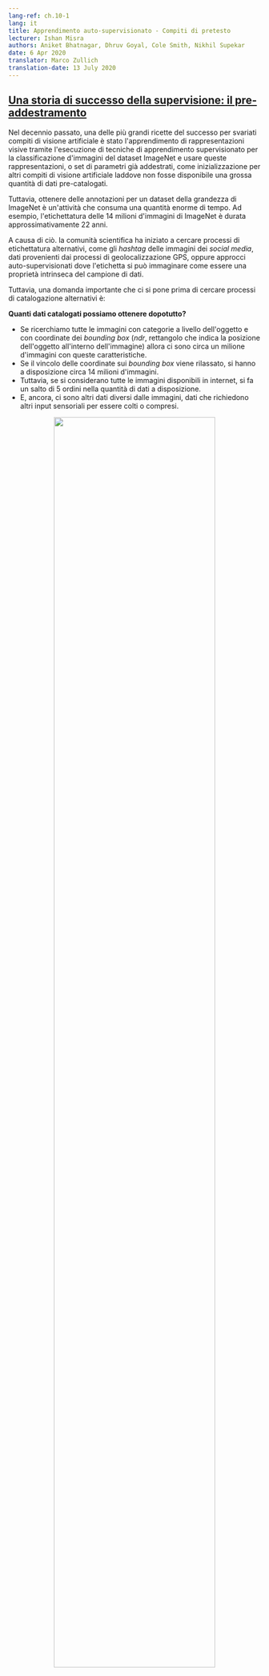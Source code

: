 ```yaml
---
lang-ref: ch.10-1
lang: it
title: Apprendimento auto-supervisionato - Compiti di pretesto
lecturer: Ishan Misra
authors: Aniket Bhatnagar, Dhruv Goyal, Cole Smith, Nikhil Supekar
date: 6 Apr 2020
translator: Marco Zullich
translation-date: 13 July 2020
---
```


## [Una storia di successo della supervisione: il pre-addestramento](https://www.youtube.com/watch?v=0KeR6i1_56g&t=75s)

<!-- ## [Success story of supervision: Pre-training](https://www.youtube.com/watch?v=0KeR6i1_56g&t=75s) -->

Nel decennio passato, una delle più grandi ricette del successo per svariati compiti di visione artificiale è stato l'apprendimento di rappresentazioni visive tramite l'esecuzione di tecniche di apprendimento supervisionato per la classificazione d'immagini del dataset ImageNet e usare queste rappresentazioni, o set di parametri già addestrati, come inizializzazione per altri compiti di visione artificiale laddove non fosse disponibile una grossa quantità di dati pre-catalogati.

<!-- In the past decade, one of the major success recipes for many different Computer Vision problems has been learning visual representations by performing supervised learning for ImageNet classification. And, using these learned representations, or learned model weights as initialization for other computer vision tasks, where a large quantum of labelled data might not be available. -->

Tuttavia, ottenere delle annotazioni per un dataset della grandezza di ImageNet è un'attività che consuma una quantità enorme di tempo. Ad esempio, l'etichettatura delle 14 milioni d'immagini di ImageNet è durata approssimativamente 22 anni.

<!-- However, getting annotations for a dataset of the magnitude of ImageNet is immensely time-consuming and expensive. Example: ImageNet labelling with 14M images took roughly 22 human years. -->

A causa di ciò. la comunità scientifica ha iniziato a cercare processi di etichettatura alternativi, come gli *hashtag* delle immagini dei *social media*, dati provenienti dai processi di geolocalizzazione GPS, oppure approcci auto-supervisionati dove l'etichetta si può immaginare come essere una proprietà intrinseca del campione di dati.

<!-- Because of this, the community started to look for alternate labelling processes, such as hashtags for social media images, GPS locations, or self-supervised approaches where the label is a property of the data sample itself. -->

Tuttavia, una domanda importante che ci si pone prima di cercare processi di catalogazione alternativi è:

<!-- But an important question that arises before looking for alternate labelling processes is: -->

**Quanti dati catalogati possiamo ottenere dopotutto?**

<!-- **How much labelled data can we get after all?** -->

- Se ricerchiamo tutte le immagini con categorie a livello dell'oggetto e con coordinate dei *bounding box* (*ndr*, rettangolo che indica la posizione dell'oggetto all'interno dell'immagine) allora ci sono circa un milione d'immagini con queste caratteristiche.
- Se il vincolo delle coordinate sui *bounding box* viene rilassato, si hanno a disposizione circa 14 milioni d'immagini.
- Tuttavia, se si considerano tutte le immagini disponibili in internet, si fa un salto di 5 ordini nella quantità di dati a disposizione.
- E, ancora, ci sono altri dati diversi dalle immagini, dati che richiedono altri input sensoriali per essere colti o compresi.

<!-- - If we search for all images with object-level category and bounding box annotations then there are roughly 1 million images.
- Now, if the constraint for bounding box coordinates is relaxed, the number of images available jumps to 14 million (approximately).
- However, if we consider all images available on the internet, there is a jump of 5 orders in the quantity of data available.
- And, then there is data apart from images, which requires other sensory input to capture or understand. -->

<center>
<img src="{{site.baseurl}}/images/week10/10-1/img01.jpg" width="80%"/><br>
<b>Fig. 1:</b> variazione nella complessità quantica base delle annotazioni
<!-- Variation in available data quantum basis complexity of annotation -->
</center>

Dunque, basandoci sul fatto che ad annotare le immagini del solo database di ImageNet si sono impiegati 22 anni di vita, scalare la categorizzazione a tutte le immagini disponibili in internet (o più di ciò) è un compito totalmente irrealistico.

<!-- Hence, drawing from the fact that ImageNet specific annotation alone took 22 human years worth of time, scaling labelling to all internet photos or beyond is completely infeasible. -->

**Il problema dei concetti rari** (o delle *code lunghe*)

<!-- **Problem of Rare Concepts** (*Long Tail Problem*) -->

Generalmente, il grafico che presenta la distribuzione delle annotazioni delle immagini di internet assomiglia ad una lunga coda. Ovvero, la maggior parte delle immagini è dotata di molto poche annotazioni, mentre esiste un grande numero di categorie in cui sono presenti poche immagini. Di conseguenza, ottenere campioni d'immagini annotate per le categorie alle fine della code richiede grosse quantità di dati da etichettare.

<!-- Generally, the plot presenting distribution of the labels for internet images looks like a long tail. That is, most of the images correspond to very few labels, while there exist a large number of labels for which not many images are present. Thus, getting annotated samples for categories towards the end of the tail requires huge quantities of data to be labelled [commenting out this redundant phrase]: <> (because of the nature of the distribution of categories). -->

<center>
<img src="{{site.baseurl}}/images/week10/10-1/img02.png" width="80%"/><br>
<b>Fig. 2:</b> Variazione nella distribuzione della disponibilità in immagini annotate
<!-- Variation in distribution of available images with labels -->
</center>

**Il problema dei domini differenti**

<!-- **Problem of Different Domains** -->

Il metodo, prima descritto, consistente nell'effettuare un pre-addestramento su ImageNet per poi operare un affinamento (*fine-tuning*) sul compito d'interesse diventa ancora più oscuro quando questo compito appartiene a domini differenti, come le immagini mediche, per fare un esempio.
E, ottenere un dataset il cui ruolo di dataset "di riferimento" è analogo a quello di ImageNet, ma per domini differenti, è impossibile.

<!-- This method of ImageNet pre-training and fine-tuning on downstream task gets even murkier when the downstream task images belong to a completely different domain, such as medical imaging. And, obtaining a dataset of the quantum of ImageNet for pre-training for different domains is not possible. -->


<!-- ## What is self-supervised Learning? -->


## Che cos'è l'apprendimento auto-supervisionato?

**Due definizioni di apprendimento auto-supervisionato**

<!-- **Two ways to define self-supervised learning** -->

- **Definizione di base dell'apprendimento auto-supervisionato**, ovvero la rete è addestrata in maniera supervisionata, con le classificazioni effettuate in maniera semi-automatica, senza input umano.
- **Problema predittivo**, dove una parte dei dati è nascosta e i restanti sono visibili. Dunque, lo scopo è o di predire i dati nascosti o prevederne una determinata proprietà.


<!-- 
- **Basis supervised learning definition**, i.e. the network follows supervised learning where labels are obtained in a semi-automated manner, without human input.
- **Prediction problem**, where a part of the data is hidden, and rest visible. Hence, the aim is to either predict the hidden data or to predict some property of the hidden data. -->

**In cosa differiscono l'apprendimento auto-supervisionato e quello non supervisionato?**

<!-- **How self-supervised learning differs from supervised learning and unsupervised learning?** -->

- I compiti di apprendimento supervisionato prevedono l'esistenza di annotazioni/classificazioni predefinite (usualmente generate da umani)
- L'apprendimento non-supervisionato considera solamente le istanze dei dati senza alcuna supervisione, ovvero etichetta o indicazione sull'output corretto.
- L'apprendimento auto-supervisionato determina dette annotazioni da determinate modalità co-occorrenti nell'insieme dei dati o da parti degli stessi dati che co-occorrono all'interno del campione.

<!-- - Supervised learning tasks have pre-defined (and generally human-provided) labels,
- Unsupervised learning has just the data samples without any supervision, label or correct output.
- Self-supervised learning derives its labels from a co-occurring modality for the given data sample or from a co-occurring part of the data sample itself. -->


### Apprendimento auto-supervisionato nell'elaborazione automatica del linguaggio

<!-- ### Self-Supervised Learning in Natural Language Processing -->


#### Word2Vec

<!-- #### Word2Vec -->

- Data una frase di input, il compito consiste nel prevedere una parola mancante da tale frase. La parola è omessa con lo scopo specifico di creare un compito di pretesto.
- Dunque, l'insieme di annotazioni diviene tutte le possibili parole del vocabolario e l'annotazione corretta è la parola omessa dalla frase.
- Quindi, la rete può essere addestrata usando un classico metodo a gradiente per imparare le rappresentazioni al livello delle parole.

<!-- - Given an input sentence, the task involves predicting a missing word from that sentence, which is specifically omitted for the purpose of building a pretext task.
- Hence, the set of labels becomes all possible words in the vocabulary, and, the correct label is the word that was omitted from the sentence.
- Thus, the network can then be trained using regular gradient-based methods to learn word-level representations. -->


### Perché l'apprendimento auto-supervisionato?

<!-- ### Why self-supervised learning? -->

- L'apprendimento auto-supervisionato permette d'imparare rappresentazioni dei dati a partire dalle osservazioni su come differenti parti dei dati interagiscono fra di loro.
- Di conseguenza, viene meno il requisito di disporre di grosse quantità di dati annotati.
- In aggiunta a ciò, permette di considerare modalità multiple che potrebbero essere associate ad una singola istanza dei dati.


<!-- - Self-supervised learning enables learning representations of data by just observations of how different parts of the data interact.
- Thereby drops the requirement of huge amount of annotated data.
- Additionally, enables to leverage multiple modalities that might be associated with a single data sample. -->


### L'apprendimento auto-supervisionato nella visione artificiale

<!-- ### Self-Supervised Learning in Computer Vision -->

Usualmente, nella visione artificiale sono utilizzate delle *pipeline* che utilizzano tecniche di apprendimento auto-supervisionato. Queste tecniche sono composte in due parti: un compito di pretesto e un compito reale, denominato compito *downstream*.

- Il compito *downstream* può essere un compito qualsiasi, dalla classificazione all'individuazione di oggetti. La caratteristica è che si dispone di un numero insufficiente di dati annotati.
- Il compito di pretesto è il compito di apprendimento auto-supervisionato risolto per imparare le rappresentazioni visive, con lo scopo di applicare al compito *downstream* dette rappresentazioni (ovvero i pesi del modello) ottenute nel corso dell'addestramento.

<!-- Generally, computer vision pipelines that employ self-supervised learning involve performing two tasks, a pretext task and a real (downstream) task.

- The real (downstream) task can be anything like classification or detection task, with insufficient annotated data samples.
- The pretext task is the self-supervised learning task solved to learn visual representations, with the aim of using the learned representations or model weights obtained in the process, for the downstream task. -->


#### Lo sviluppo di compiti di pretesto

<!-- #### Developing pretext tasks -->

- I compiti di pretesto per la visione artificiale possono essere sviluppati usando immagini, video, o video con tracce audio.
- Per ogni compito di pretesto, vi è una parte visibile dei dati e una parte nascosta; il compito sta nel formulare previsioni riguardanti i gli stessi dati nascosti, oppure una proprietà di questi ultimi.

<!-- - Pretext tasks for computer vision problems can be developed using either images, video, or video and sound.
- In each pretext task, there is part visible and part hidden data, while the task is to predict either the hidden data or some property of the hidden data. -->


#### [Esempio di un compito di pretesto](https://www.youtube.com/watch?v=0KeR6i1_56g&t=759s)

<!-- #### [Example pretext tasks: Predicting relative position of image patches](https://www.youtube.com/watch?v=0KeR6i1_56g&t=759s) -->

- Input: 2 finestre di un'immagine, una agisce da riferimento (*anchor*), l'altra da termine d'interrogazione (*query*)
- Date le 2 finestre, la rete deve prevedere la posizione relativa della finestra di interrogazione nei confronti della posizione del riferimento
- Il problema può quindi essere modellato come una classificazione a 8 classi, essendovi 8 possibili posizioni della finestra d'interrogazione dato il riferimento.
- Le annotazioni per questo compito possono essere automaticamente generate dando in input la posizione relativa della finestra d'interrogazione rispetto al riferimento.

<!-- - Input: 2 image patches, one is the anchor image patch while the other is the query image patch.
- Given the 2 image patches, the network needs to predict the relative position of the query image patch with respect to the anchor image patch.
- Thus, this problem can be modelled as an 8-way classification problem, since there are 8 possible locations for a query image, given an anchor.
- And, the label for this task can be automatically generated by feeding the relative position of query patch with respect to the anchor. -->

<center>
<img src="{{site.baseurl}}/images/week10/10-1/img03.jpg" width="70%"/><br>
<b>Fig. 3:</b> Compito di posizionamento relativo
<!-- Relative Position task -->
</center>


#### Rappresentazioni visive apprese dal compito di previsione del posizionamento relativo

<!-- #### Visual representations learned by relative position prediction task -->

Possiamo valutare l'efficacia delle rappresentazioni visive apprese andando a controllare i vicini più vicini (*nearest neighbours*) di una data finestra d'immagine nello spazio delle caratteristiche apprese dalla rete. Per ottenere i vicini più vicini:

<!-- We can evaluate the effectiveness of the learned visual representations by checking nearest neighbours for a given image patch basis feature representations provided by the network. For computing nearest neighbours of a given image patch, -->

- Ottenere le caratteristiche dalla CNN per tutte le immagini del dataset: questo agirà da base per l'identificazione dei vicini.
- Ottenere le caratteristiche dalla CNN per la finestra d'immagine desiderata.
- Identificare il vicino più vicino per il vettore di caratteristiche dell'immagine richiesta, dall'insieme dei vettori di caratteristiche ottenuto, in prima battuta, dalle immagini disponibili.

<!-- - Compute the CNN features for all images in the dataset, that will act as the sample pool for retrieval.
- Compute CNN features for the required image patch.
- Identify nearest neighbours for the feature vector of the required image, from the pool of feature vectors of images available. -->

Il compito di posizionamento relativo trova finestre d'immagini che sono molto simili ad altre finestre dell'immagine di input, mantenendo al contempo invarianza a fattori come il colore degli oggetti. Di conseguenza, tale compito è in grado di imparare rappresentazioni visive, laddove finestre visivamente simili sono vicine anche nello spazio delle rappresentazioni.

<!-- Relative position task finds out image patches that are very similar to the input image patch, while maintains invariance to factors such as object colour. Thus, the relative position task is able to learn visual representations, where representations for image patches with similar visual appearance are closer in the representation space as well. -->

<center>
<img src="{{site.baseurl}}/images/week10/10-1/img04.jpg" width="100%"/><br>
<b>Fig. 4:</b> posizionamento relativo: vicini più vicini
<!-- Relative Position: Nearest Neighbours -->
</center>


#### Predire la rotazione d'immagini

<!-- #### Predicting Rotation of Images -->

- La previsione delle rotazioni è uno dei compiti di pretesto più popolari. Esso presenta un'architettura intuitiva e richiede un campionamento minimo.
- Applichiamo rotazioni di 0, 90, 180, 270 gradi all'immagine e diamo in input tutte queste immagini rotate alla rete per prevedere che tipo di rotazione è stata applicata all'immagine; la rete produce dunque una classificazione in 4 classi per prevedere la rotazione.
- Prevedere le rotazioni non ha alcun significato semantico, stiamo solo usando questo compito come un pretesto per apprendere alcune caratteristiche e rappresentazioni da utilizzare in un compito *downstream*.

<!-- 
- Predicting rotations is one of the most popular pretext task which has a simple and straightforward architecture and requires minimal sampling.
- We apply rotations of 0, 90, 180, 270 degrees to the image and send these rotated images to the network to predict what sort of rotation was applied to the image and the network simply performs a 4-way classification to predict the rotation.
- Predicting rotations does not make any semantic sense, we are just using this pretext task as a proxy to learn some features and representations to be used in a downstream task. -->

<center>
<img src="{{site.baseurl}}/images/week10/10-1/img05.png" width="80%"/><br>
<b>Fig. 5:</b> rotazioni di immagini
<!-- Rotations of Image -->
</center>


#### Perché le rotazioni sono d'aiuto, come funziona?

<!-- #### Why rotation helps or why it works? -->

È stato provato che questo compito funziona in maniera empirica. L'intuizione dietro esso è che, per prevedere le rotazioni, il modello necessita di comprendere i confini grezzi e le rappresentazioni di un'immagine. Ad esempio, dovrà distinguere il cielo dall'acqua o l'acqua dalla sabbia o dovrà comprendere che gli alberi crescono all'insù e così via.

<!-- It has been proven that it works empirically. The intuition behind it is that in order to predict the rotations, model needs to understand the rough boundaries and representation of an image. For example, it will have to segregate the sky from water or sand from the water or will understand that trees grow upwards and so on. -->


#### Colorazione

<!-- #### Colourisation -->

<center>
<img src="{{site.baseurl}}/images/week10/10-1/img06.png" width="65%"/><br>
<b>Fig. 6:</b> colorazione
<!-- Colourisation -->
</center>

In questo compito di pretesto, prevediamo i colori data un'immagine in scala di grigi. Può essere formulato per un'immagine: semplicemente si rimuove il colore e si dà quest'immagine in scala di grigi alla rete per predirne i colori. Il compito è utile ad esempio nella colorazione di vecchi filmati in bianco e nero. L'intuizione dietro questo compito è che la rete deve comprendere informazioni utili come il fatto che gli alberi sono verdi, il cielo è blu e così via.

È importante notare che la mappatura dei colori non è deterministica e che vi sono diverse soluzioni possibili. Così, se per un oggetto vi sono svariati possibili colori, allora la rete lo colorerà di grigio, ovvero la media di tutte le possibili soluzioni. Vi sono stati lavori recenti che utilizzano *Autoencoder* variazionali e variabili latenti per diversi colori.

<!-- In this pretext task, we predict the colours of a grey image. It can be formulated for any image, we just remove the colour and feed this greyscale image to the network to predict its colour. This task is useful in some respects like for colourising the old greyscale films [//]: <> (we can apply this pretext task). The intuition behind this task is that the network needs to understand some meaningful information like that the trees are green, the sky is blue and so on.

It is important to note that colour mapping is not deterministic, and several possible true solutions exist. So, for an object if there are several possible colours then the network will colour it as grey which is the mean of all possible solutions. There have been recent works using Variational Auto Encoders and latent variables for diverse colourisation. -->


#### Riempire i buchi

<!-- #### Fill in the blanks -->

Si nasconde una porzione dell'immagine e si predice la parte occultata dalla restante parte d'immagine. Questo funziona perché la rete imparerà la struttura implicita dei dati; ad esempio come rappresentare il fatto che le macchine si trovano sulle strade, che gli edifici sono composti da finestre e porte e così via.

<!-- We hide a part of an image and predict the hidden part from the remaining surrounding part of the image. This works because the network will learn the implicit structure of the data like to represent that cars run on roads, buildings are composed of windows & doors and so on. -->


### Compiti di pretesto per video

<!-- ### Pretext Tasks for videos -->

I video sono composti di sequenze di *frame* e questa nozione è l'idea di fondo dell'auto-supervisione. Essa può essere utilizzata a proprio favore per alcuni compiti di pretesto come prevedere l'ordine dei *frame*, riempire i buchi e tracciamento di oggetti.

<!-- Videos are composed of sequences of frames and this notion is the idea behind self-supervision, which can be leveraged for some pretext tasks like predicting the order of frames, fill in the blanks and object tracking. -->


#### Mescola e Impara (*Shuffle & Learn*)

<!-- #### Shuffle & Learn -->

<center>
<img src="{{site.baseurl}}/images/week10/10-1/img07.png" width="70%"/><br>
<b>Fig. 7:</b> interpolazione
<!-- Interpolation -->
</center>

Dato un insieme di *frame*, ne estraiamo casualmente tre: se sono estratti nell'ordine corretto, etichettiamo il campione come positivo; se sono mescolati, lo etichettiamo come negativo. Questo diviene un problema di classificazione binaria: prevedere se i *frame* sono in ordine corretto oppure no. Ovvero, dato un *frame* di partenza e di destinazione, verifichiamo se quello di mezzo è un'interpolazione valida dei due.

<!-- Given a bunch of frames, we extract three frames and if they are extracted in the right order we label it as positive, else if they are shuffled, label it as negative. This now becomes a binary classification problem to predict if the frames are in the right order or not. So, given a start and end point, we check if the middle is a valid interpolation of the two. -->

<center>
<img src="{{site.baseurl}}/images/week10/10-1/img08.png" width="70%"/><br>
<b>Fig. 8:</b> architettura per "Mescola e Impara"
<!-- Shuffle & Learn architecture -->
</center>

Possiamo usare un trio di reti siamesi, dove i tre *frame* sono indipendentemente dati in input alla rete; dopodiché, concateniamo le caratteristiche generate ed effettuiamo una classificazione binaria per predire se i *frame* sono mescolati oppure no.

<!-- We can use a triplet Siamese network, where the three frames are independently fed forward and then we concatenate the generated features and perform the binary classification to predict if the frames are shuffled or not. -->

<center>
<img src="{{site.baseurl}}/images/week10/10-1/img09.png" width="100%"/><br>
<b>Fig. 9:</b> rappresentazione dei vicini più vicini
<!-- Nearest Neighbours Representation -->
</center>

Nuovamente, possiamo usare l'algoritmo dei vicini più vicini per visualizzare che cosa sta imparando la nostra rete. Nella Fig. 9 qui sopra, innanzitutto abbiamo un *frame* d'interrogazione (*Query*) che diamo in input alla rete ad ottenere la rappresentazione, dopodiché guardiamo i vicini più vicini nello spazio delle rappresentazioni. Effettuando la comparazione, possiamo osservare una netta differenza fra i vicini ottenuti da ImageNet, Mescola e Impara e casualmente (*Random*).

<!-- Again, we can use the Nearest Neighbours algorithm to visualize what our networks are learning. In fig. 9 above, first we have a query frame which we feed-forward to get a feature representation and then look at the nearest neighbours in the representation space. While comparing, we can observe a stark difference between neighbours obtained from ImageNet, Shuffle & Learn and Random. -->

ImageNet funziona bene nel collassare interamente le semantiche, giacché è in grado di identificare che si tratta di una scena di una palestra per quanto riguarda il primo input. Similarmente, è in grado di riconoscere che è una scena all'aperto con erba ecc. per la seconda interrogazione. Osservando i vicini casuali (*Random*), possiamo notare che viene data molta importanza al colore dello sfondo.

<!-- ImageNet is good at collapsing the entire semantic as it could figure out that it is a gym scene for the first input. Similarly, it could figure out that it is an outdoor scene with grass etc. for the second query. Whereas, when we observe Random we can see that it gives high importance to the background colour. -->

Osservando Mescola e Impara, non è immediatamente chiaro se la rete si focalizzi sul colore o sui concetti semantici. Dopo ulteriori analisi su vari esempi, è stato osservato che si sta focalizzando sulla posa delle persone: ad esempio, nella prima immagine la persona è a testa in giù e, nella seconda, i piedi si trovano in una posizione specifica analoga al *frame* d'interrogazione; vengono ignorati la scena e il colore di sfondo. Il ragionamento sottostante è che il compito di pretesto era di prevedere se i *frame* si trovavano nell'ordine corretto oppure no, e per fare ciò la rete deve focalizzarsi su ciò che nella scena si sta muovendo: in tal caso, la persona.

<!-- On observing Shuffle & Learn, it is not immediately clear whether it is focusing on the colour or on the semantic concept. After further inspection and observing various examples, it was observed that it is looking at the pose of the person. For example, in the first image the person is upside down and in second the feet are in a particular position similar to query frame, ignoring the scene or background colour. The reasoning behind this is that our pretext task was predicting whether the frames are in the right order or not, and to do this the network needs to focus on what is moving in the scene, in this case, the person. -->

È stato verificato in maniera quantitativa, attraverso il *fine-tuning* (affinamento) della rappresentazione per il compito della stima dei punti chiave umani, dove data un'immagine umana bisogna prevedere la posizione di determinati punti chiave (come il naso, la spalla sinistra, la spalla destra, i gomiti sinistro e destro, ecc.), che questo metodo è utile per il tracciamento e la stima della posa umana. 

<!-- It was verified quantitatively by fine-tuning this representation to the task of human key-point estimation, where given a human image we predict where certain key points like nose, left shoulder, right shoulder, left elbow, right elbow, etc. are. This method is useful for tracking and pose estimation. -->

<center>
<img src="{{site.baseurl}}/images/week10/10-1/img10.png" width="80%"/><br>
<b>Fig. 10:</b> Paragone della stima dei punti chiave
<!-- Key point Estimation comparison -->
</center>

Nella Fig. 10, sono comparati i risultati, per quanto riguarda la stima dei punti chiave, di ImageNet supervisionato e di Impara e Mescola auto-supervisionato sui dataset FLIC e MPII; possiamo vedere come Impara e Mescola dia dei buoni risultati.

<!-- In figure 10, we compare the results for supervised ImageNet and Self-Supervised Shuffle & Learn on FLIC and MPII datasets and we can see that Shuffle and Learn gives good results for key point estimation. -->


### Compiti di pretesto per video con audio

<!-- ### Pretext Tasks for videos and sound -->

I video con audio sono dati multimodali, ovvero vi sono due modalità o input sensoriali, una per il video, l'altra per il suono. Si cerca di prevedere la corrispondenza di una data traccia video ad una data traccia audio.

<!-- Video and Sound are multi-modal where we have two modalities or sensory inputs one for video and one for sound. Where we try to predict whether the given video clip corresponds to the audio clip or not. -->

<center>
<img src="{{site.baseurl}}/images/week10/10-1/img11.png" width="100%"/><br>
<b>Fig. 11:</b> campionamento video e audio
<!-- Video and sound sampling -->
</center>

Data una traccia audio/video di una batteria, si campiona un *frame* video con la sua corrispondente traccia audio: si definisce che questa coppia appartiene ad un insieme positivo. Dopodiché, si prende l'audio di una batteria e lo si accoppia ad un *frame* video di una chitarra: questa coppia appartiene ad un insieme negativo. Addestriamo una rete a risolvere questo problema di classificazione binaria.

<!-- Given a video with audio of a drum, sample the video frame with corresponding audio and call it a positive set. Next, take the audio of a drum and the video frame of a guitar and tag it as a negative set. Now we can train a network to solve this as a binary classification problem. -->

<center>
<img src="{{site.baseurl}}/images/week10/10-1/img12.png" width="70%"/><br>
<b>Fig. 12:</b> architettura
<!-- Architecture -->
</center>

**Architettura:** i *frame* video vengono passati alla sottorete della visione (*vision subnetwork*), la traccia del suono alla sottorete dell'auto (*audio subnetwork*). Entrambe le reti producono una rappresentazione 128-dimensionale. Le due rappresentazioni vengono quindi fuse assieme per risolvere il problema di classificazione binaria concernente la (non) corrispondenza fra le due tracce.

Questa rete può essere utilizzata per prevedere che cosa in quel frame sta producendo un suono. L'intuizione è che, se il suono è prodotto da una chitarra, la rete deve imparare, a grandi linee, come la chitarra è fatta; lo stesso deve valere per la batteria.

<!-- **Architecture:** Pass the video frames to the vision subnetwork and pass the audio to the audio subnetwork, which gives 128-dimensional features and embeddings, we then fuse them together and solve it as a binary classification problem predicting if they correspond with each other or not.

It can be used to predict what in the frame might be making a sound. The intuition is if it is the sound of a guitar, the network roughly needs to understand how the guitar looks and same should be true for drums. -->


## [Comprendere che cosa viene imparato dal compito di "pretesto"](https://www.youtube.com/watch?v=0KeR6i1_56g&t=2426s)

<!-- ## [Understanding what the "pretext" task learns](https://www.youtube.com/watch?v=0KeR6i1_56g&t=2426s) -->

* I compiti di pretesto dovrebbero essere **complementari**

<!-- * Pretext tasks should be **complementary** -->
  * Prendiamo come esempio i compiti di pretesto "Posizionamento relativo" e "Colorazione". Possiamo migliorarne le performance addestrando un modello ad imparare entrambi i compiti di pretesto, come mostrato di sotto:
  <!-- * Let's take for example the pretext tasks *Relative Position* and *Colourisation*. We can boost performance by training a model to learn both pretext tasks as shown below: -->

<center>
<img src="{{site.baseurl}}/images/week10/10-1/img13.png" width="80%"/><br>
<b>Fig. 13:</b> paragone di addestramento disgiunto vs combinato per i compiti di pretesto "Posizionamento relativo" e "Colorazione". ResNet101. (Misra)
<!-- Comparison of disjoint vs combined training of Relative Position and Colourisation pretext tasks. ResNet101. (Misra) -->
</center>

* Un singolo compito di pretesto potrebbe non essere la soluzione giusta per imparare le rappresentazioni

  <!-- * A single pretext task may not be the right answer to learn SS representations -->

* Vi è molta variabilita a livello di difficoltà in ciò che i compiti di pretesto cercano di prevedere

<!-- * Pretext tasks vary greatly in what they try to predict (difficultly) -->

  * "Posizione relativa" è una semplice classificazione
  * "Riempire i buchi" è molto più difficile (vengono apprese **migliori rappresentazioni**)
  * I **metodi contrastivi** generano ancora più informazione dei compiti di pretesto

  <!-- * Relative position is easy since it's a simple classification
  * Masking and fill-in is far harder **better representation**
  * **Contrastive methods** generate even more info than pretext tasks -->

* **Domanda**: come si addestrano più compiti di pretesto contemporaneamente?

  * L'output dipende dall'input. Lo strato densamente connesso della rete può essere **scambiato** dipendentemente dal tipo del *batch*.
  * Ad esempio: un *batch* d'immagini in bianco e nero è passato ad una rete con lo scopo di produrre un'immagine a colori. Lo strato finale è cambiato in base al nuovo compito (ad esempio, prevedere la posizione relativa) <!-- nota per il revisore: ho cambiato un po' la frase perché in quella EN si capiva veramente poco il senso. -->

<!-- * **Question:** How do we train multiple pre-training tasks?

  * The pretext output will depend on the input. The final fully-connected layer of the network can be **swapped** depending on the batch type.
  * For example: A batch of black-and-white images is fed to the network in which the model is to produce a coloured image. Then, the final layer is switched, and given a batch of patches to predict relative position. -->

<!-- nota per il revisore: cosa vuol dire la frase qui sotto???? -->

<!-- *  **Question:** How much should we train on a pretext task?

  * Rule of thumb: Have a very difficult pretext task such that it improves the downstream task.
  * In practice, the pretext task is trained, and may not be re-trained. In development, it is trained as part of the entire pipeline. -->


<!-- ## Scaling Self-Supervised Learning -->

## Scalare l'addestramento auto-supervisionato


### Tecnica del Puzzle

<!-- ### Jigsaw Puzzles -->

* Si partiziona un'immagine in più caselle e si mescolano queste ultime. Il compito del modello è quello di ri-mescolare le caselle a formare la configurazione originale dell'immagine (Noorozi & Favaro, 2016).
  
  * Si prevede quale permutazione è stata applicata all'input
  * Ciò viene effettuato creando dei *batch* di caselle in modo tale che **ogni casella di un'immagine viene valutata indipendentemente**. Gli output delle reti <!-- nota per il revisore: ho sostituito convoluzioni con reti, in quanto, da fig. 14, si evince come le reti non siano fully-convolutional e quindi gli output non sono prodotto di mere convoluzioni+nonlinearità ma di una rete vera e propria --> sono quindi concatenati e la permutazione viene prevista come dalla figura sotto.

<!-- * Partition an image into multiple tiles and then shuffle these tiles. The model is then tasked with un-shuffling the tiles back to the original configuration. (Noorozi & Favaro, 2016)

  * Predict which permutation was applied to the input
  * This is done by creating batches of tiles such that **each tile of an image is evaluated independently**. The convolution output are then concatenated and the permutation is predicted as in figure below -->

<center>
<img src="{{site.baseurl}}/images/week10/10-1/img14.png" width="80%"/><br>
<b>Fig. 14:</b> architettura di rete siamese per un compito di pretesto del tipo Puzzle. Ogni casella è valutata indipendentemente, e le codifiche sono concatenate a prevedere una permutazione. (Misra)
<!-- Siamese network architecture for a Jigsaw pretext task. Each tile is passed through independently, with encodings concatenated to predict a permutation. (Misra) -->
</center>

  * Considerazioni:
    1. Usare un sottoinsieme di tutte le possibili permutazioni (es.: se si dispongono $9!$ permutazioni, se ne usino 100)
    2. Le reti convoluzionali a n vie utilizzano parametri condivisi
    3. La complessità del problema coincide con la dimensione del sottoinsieme, l'*ammontare d'informazione che si sta prevedendo*

<!-- * Considerations:
    1. Use a subset of permutations (i.e.: From 9!, use 100)
    2. The n-way ConvNet uses shared parameters
    3. The problem complexity is the size of the subset. The *amount of information you are predicting.* -->

* A volte, questo metodo può dare performance migliori sui compiti *downstream* rispetto ai metodi supervisionati, in quanto la rete è in grado di imparare alcuni concetti relativi alla geometria dell'input.

<!-- * Sometimes, this method can perform better on downstream tasks than supervised methods, since the network is able to learn some concepts about the geometry of its input. -->

* Difetti: apprendimento *few shot*: numero limitato di esempi di addestramento

<!-- * Shortcomings: Few Shot Learning: Limited number of training examples -->
  * **Le rappresentazioni ottenute tramite apprendimento auto-supervisionato non sono efficienti dal punto di vista del campionamento**
  <!-- * **Self-supervised representations are not as sample efficient** -->


### Valutazione: affinamento vs classificazione lineare

<!-- ### Evaluation: Fine-tuning vs Linear Classifier -->

Questa forma di valutazione è una specie di **Apprendimento per trasferimento**.

  <!-- This form of evaluation is a kind of **Transfer Learning**. -->

* **Affinamento**  (*fine-tuning*): per risolvere il compito *downstream*, si utilizza un'intera rete pre-addestrata come **inizializzazione**. Questa rete viene addestrata in toto, aggiornandone i pesi.

* **Classificazione lineare**: in cima alla rete di pretesto, si addestra un piccolo classificatore lineare per portare a fine il compito *downstream*, lasciando intatto il resto della rete.

<!-- * **Fine Tuning**: When applying to our downstream task, we use our entire network as an **initialization** for which to train a new one, updating all the weights.

* **Linear Classifier**: On top of our pretext network, we train a small linear classifier to perform our downstream task, leaving the rest of the network intact. -->

> Una buona rappresentazione dovrebbe trasferirsi con **poco apprendimento**.

<!-- > A good representation should transfer with a **little training**. -->

* È di aiuto valutare il compito di pretesto su una **moltitudine di compiti differenti**. Possiamo farlo estraendo le rappresentazioni create da diversi strati della rete, trattando queste rappresentazioni come **caratteristiche fisse** e andando a valutare la loro utilità attraverso questi compiti di diversa natura:
  * Misurazione: *Mean Average Precision* (MAP) -- La media della precisione attraverso tutti i compiti considerati.
  * Alcuni esempi di questi compiti: riconoscimento di oggetti (*object recognition*) utilizzando l'affinamento, stima della superficie (*Surface Normal Estimation* -- si veda il dataset NYU-v2).
* Che cosa viene appreso da ogni strato?
  * Generalmente, più profondo è lo strato all'interno della rete, più alta è la MAP dei compiti *downstream* portati a termine utilizzando le rappresentazioni dello stesso strato.
  * Tuttavia, sullo **strato finale** si noterà un calo notevole nella MAP a causa della **sovra-specializzazione** dello strato.
    * Questo si contrappone alle reti addestrate in maniera supervisionata, dove si nota un generale aumento della MAP all'aumentare della profondità dello strato.
    * Ciò mostra che il compito di pretesto **non è ben allineato** con il compito *downstream*.

<!-- * It is helpful to evaluate the pretext learning on a **multitude of different tasks**. We can do so by extracting the representation created by different layers in the network as **fixed features** and evaluating their usefulness across these different tasks.
  * Measurement: Mean Average Precision (mAP) --The precision averaged across all the different tasks we are considering.
  * Some examples of these tasks include: Object Detection (using fine-tuning), Surface Normal Estimation (see NYU-v2 dataset)
* What does each layer learn?
  * Generally, as the layers become deeper, the mean average precision on downstream tasks using their representations will increase.
  * However, the **final layer** will see a sharp drop in the mAP due to the layer becoming overly **specialized**.
    * This contrasts with supervised networks, in that the mAP generally always increases with depth of layer.
    * This shows that the pretext task is **not well-aligned** to the downstream task. -->
